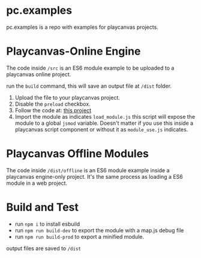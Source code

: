 # pc.examples
pc.examples is a repo with examples for playcanvas projects.
 

# Playcanvas-Online Engine
The code inside `/src` is an ES6 module example to be uploaded to a
playcanvas online project.

run the `build` command, this will save an output file at `/dist`
folder.

1. Upload the file to your playcanvas project.
2. Disable the `preload` checkbox.
3. Follow the code at: [this project](https://playcanvas.com/project/798379)
4. Import the module as indicates `load_module.js` this script will expose
the module to a global `jsmod` variable. Doesn't matter if you use this inside
a playcanvas script component or without it as `module_use.js` indicates.

# Playcanvas Offline Modules
The code inside ```/dist/offline``` is an ES6 module example inside a
playcanvas engine-only project. It's the same process as loading a ES6 module
in a web project.

# Build and Test
* run ```npm i``` to install esbuild
* run ```npm run build-dev``` to export the module with a map.js debug file
* run ```npm run build-prod``` to export a minified module.

output files are saved to `/dist`